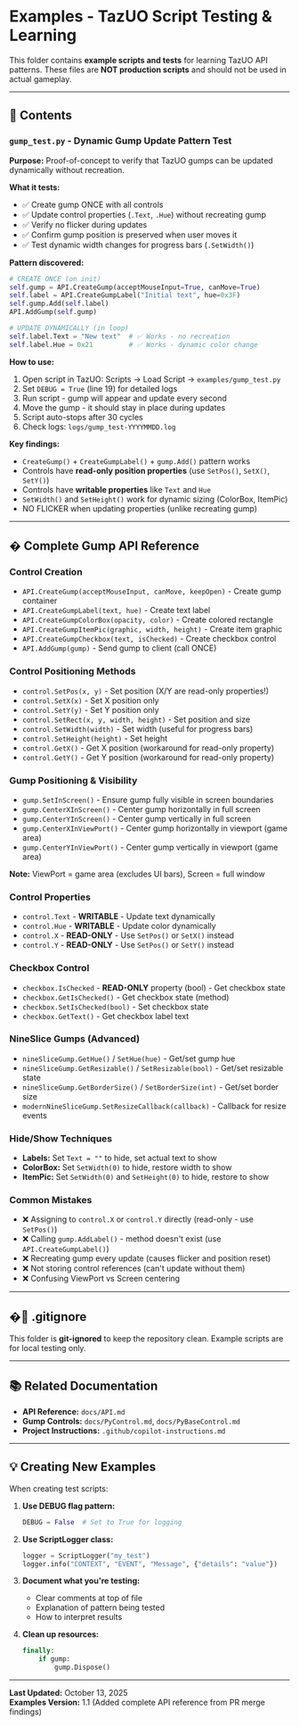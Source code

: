 # Examples - TazUO Script Testing & Learning

This folder contains **example scripts and tests** for learning TazUO API patterns. These files are **NOT production scripts** and should not be used in actual gameplay.

---

## 📁 Contents

### `gump_test.py` - Dynamic Gump Update Pattern Test

**Purpose:** Proof-of-concept to verify that TazUO gumps can be updated dynamically without recreation.

**What it tests:**
- ✅ Create gump ONCE with all controls
- ✅ Update control properties (`.Text`, `.Hue`) without recreating gump
- ✅ Verify no flicker during updates
- ✅ Confirm gump position is preserved when user moves it
- ✅ Test dynamic width changes for progress bars (`.SetWidth()`)

**Pattern discovered:**
```python
# CREATE ONCE (on init)
self.gump = API.CreateGump(acceptMouseInput=True, canMove=True)
self.label = API.CreateGumpLabel("Initial text", hue=0x3F)
self.gump.Add(self.label)
API.AddGump(self.gump)

# UPDATE DYNAMICALLY (in loop)
self.label.Text = "New text"  # ✅ Works - no recreation
self.label.Hue = 0x21         # ✅ Works - dynamic color change
```

**How to use:**
1. Open script in TazUO: Scripts → Load Script → `examples/gump_test.py`
2. Set `DEBUG = True` (line 19) for detailed logs
3. Run script - gump will appear and update every second
4. Move the gump - it should stay in place during updates
5. Script auto-stops after 30 cycles
6. Check logs: `logs/gump_test-YYYYMMDD.log`

**Key findings:**
- `CreateGump()` + `CreateGumpLabel()` + `gump.Add()` pattern works
- Controls have **read-only position properties** (use `SetPos()`, `SetX()`, `SetY()`)
- Controls have **writable properties** like `Text` and `Hue`
- `SetWidth()` and `SetHeight()` work for dynamic sizing (ColorBox, ItemPic)
- NO FLICKER when updating properties (unlike recreating gump)

---

## � Complete Gump API Reference

### Control Creation
- `API.CreateGump(acceptMouseInput, canMove, keepOpen)` - Create gump container
- `API.CreateGumpLabel(text, hue)` - Create text label
- `API.CreateGumpColorBox(opacity, color)` - Create colored rectangle
- `API.CreateGumpItemPic(graphic, width, height)` - Create item graphic
- `API.CreateGumpCheckbox(text, isChecked)` - Create checkbox control
- `API.AddGump(gump)` - Send gump to client (call ONCE)

### Control Positioning Methods
- `control.SetPos(x, y)` - Set position (X/Y are read-only properties!)
- `control.SetX(x)` - Set X position only
- `control.SetY(y)` - Set Y position only
- `control.SetRect(x, y, width, height)` - Set position and size
- `control.SetWidth(width)` - Set width (useful for progress bars)
- `control.SetHeight(height)` - Set height
- `control.GetX()` - Get X position (workaround for read-only property)
- `control.GetY()` - Get Y position (workaround for read-only property)

### Gump Positioning & Visibility
- `gump.SetInScreen()` - Ensure gump fully visible in screen boundaries
- `gump.CenterXInScreen()` - Center gump horizontally in full screen
- `gump.CenterYInScreen()` - Center gump vertically in full screen
- `gump.CenterXInViewPort()` - Center gump horizontally in viewport (game area)
- `gump.CenterYInViewPort()` - Center gump vertically in viewport (game area)

**Note:** ViewPort = game area (excludes UI bars), Screen = full window

### Control Properties
- `control.Text` - **WRITABLE** - Update text dynamically
- `control.Hue` - **WRITABLE** - Update color dynamically
- `control.X` - **READ-ONLY** - Use `SetPos()` or `SetX()` instead
- `control.Y` - **READ-ONLY** - Use `SetPos()` or `SetY()` instead

### Checkbox Control
- `checkbox.IsChecked` - **READ-ONLY** property (bool) - Get checkbox state
- `checkbox.GetIsChecked()` - Get checkbox state (method)
- `checkbox.SetIsChecked(bool)` - Set checkbox state
- `checkbox.GetText()` - Get checkbox label text

### NineSlice Gumps (Advanced)
- `nineSliceGump.GetHue()` / `SetHue(hue)` - Get/set gump hue
- `nineSliceGump.GetResizable()` / `SetResizable(bool)` - Get/set resizable state
- `nineSliceGump.GetBorderSize()` / `SetBorderSize(int)` - Get/set border size
- `modernNineSliceGump.SetResizeCallback(callback)` - Callback for resize events

### Hide/Show Techniques
- **Labels:** Set `Text = ""` to hide, set actual text to show
- **ColorBox:** Set `SetWidth(0)` to hide, restore width to show
- **ItemPic:** Set `SetWidth(0)` and `SetHeight(0)` to hide, restore to show

### Common Mistakes
- ❌ Assigning to `control.X` or `control.Y` directly (read-only - use `SetPos()`)
- ❌ Calling `gump.AddLabel()` - method doesn't exist (use `API.CreateGumpLabel()`)
- ❌ Recreating gump every update (causes flicker and position reset)
- ❌ Not storing control references (can't update without them)
- ❌ Confusing ViewPort vs Screen centering

---

## �🚫 .gitignore

This folder is **git-ignored** to keep the repository clean. Example scripts are for local testing only.

---

## 📚 Related Documentation

- **API Reference:** `docs/API.md`
- **Gump Controls:** `docs/PyControl.md`, `docs/PyBaseControl.md`
- **Project Instructions:** `.github/copilot-instructions.md`

---

## 💡 Creating New Examples

When creating test scripts:

1. **Use DEBUG flag pattern:**
   ```python
   DEBUG = False  # Set to True for logging
   ```

2. **Use ScriptLogger class:**
   ```python
   logger = ScriptLogger("my_test")
   logger.info("CONTEXT", "EVENT", "Message", {"details": "value"})
   ```

3. **Document what you're testing:**
   - Clear comments at top of file
   - Explanation of pattern being tested
   - How to interpret results

4. **Clean up resources:**
   ```python
   finally:
       if gump:
           gump.Dispose()
   ```

---

**Last Updated:** October 13, 2025  
**Examples Version:** 1.1 (Added complete API reference from PR merge findings)
